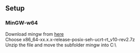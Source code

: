 ## Setup
### MinGW-w64
Download mingw from [here](https://github.com/niXman/mingw-builds-binaries/releases)  
Choose x86_64-xx.x.x-release-posix-seh-ucrt-rt_v10-rev2.7z  
Unzip the file and move the subfolder mingw into C:\
